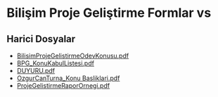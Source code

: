 # Bilişim Proje Geliştirme Formlar vs


<!--HariciDosyalar-->

## Harici Dosyalar

- [BilisimProjeGelistirmeOdevKonusu.pdf](./BilisimProjeGelistirmeOdevKonusu.pdf)
- [BPG_KonuKabulListesi.pdf](./BPG_KonuKabulListesi.pdf)
- [DUYURU.pdf](./DUYURU.pdf)
- [OzgurCanTurna_Konu Basliklari.pdf](./OzgurCanTurna_Konu%20Basliklari.pdf)
- [ProjeGelistirmeRaporOrnegi.pdf](./ProjeGelistirmeRaporOrnegi.pdf)


<!--HariciDosyalar-->

